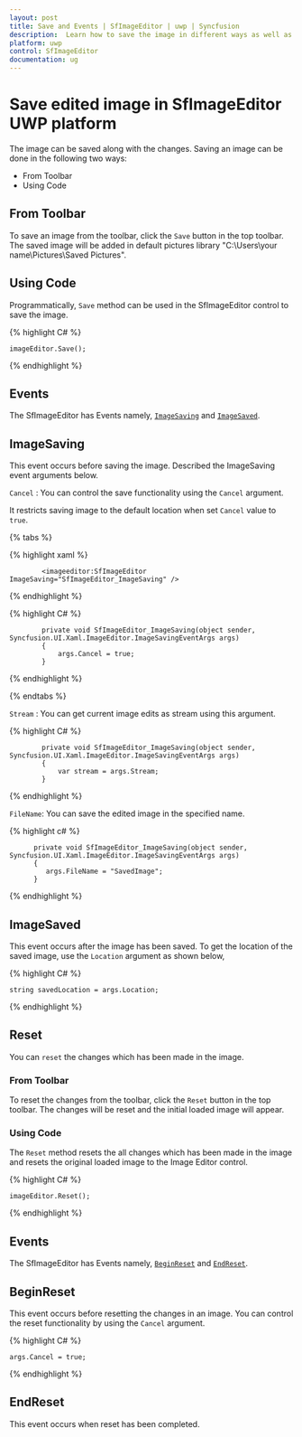 ```yaml
---
layout: post
title: Save and Events | SfImageEditor | uwp | Syncfusion
description:  Learn how to save the image in different ways as well as the use of different events in ImageEditor for UWP platform
platform: uwp
control: SfImageEditor
documentation: ug
---
```


# Save edited image in SfImageEditor UWP platform

The image can be saved along with the changes. Saving an image can be done in the following two ways:

* From Toolbar
* Using Code

## From Toolbar

To save an image from the toolbar, click the `Save` button in the top toolbar. The saved image will be added in default pictures library "C:\\Users\\your name\\Pictures\\Saved Pictures".

## Using Code

Programmatically, `Save` method can be used in the SfImageEditor control to save the image.


{% highlight C# %}

    imageEditor.Save();

{% endhighlight %}


## Events

The SfImageEditor has Events namely, [`ImageSaving`](https://help.syncfusion.com/cr/uwp/sfimageeditor) and [`ImageSaved`](https://help.syncfusion.com/cr/uwp/sfimageeditor).

## ImageSaving

This event occurs before saving the image. Described the ImageSaving event arguments below.

`Cancel` : You can control the save functionality using the `Cancel` argument.

It restricts saving image to the default location when set `Cancel` value to `true`.

{% tabs %}

{% highlight xaml %}

            <imageeditor:SfImageEditor ImageSaving="SfImageEditor_ImageSaving" />

{% endhighlight %}

{% highlight C# %}
           
  		    private void SfImageEditor_ImageSaving(object sender, Syncfusion.UI.Xaml.ImageEditor.ImageSavingEventArgs args)
            {
                args.Cancel = true;  
            }

{% endhighlight %}

{% endtabs %}

`Stream` : You can get current image edits as stream using this argument.

{% highlight C# %}
           
            private void SfImageEditor_ImageSaving(object sender, Syncfusion.UI.Xaml.ImageEditor.ImageSavingEventArgs args)
            {
                var stream = args.Stream;
            }

{% endhighlight %}

`FileName`: You can save the edited image in the specified name. 

{% highlight c# %}

          private void SfImageEditor_ImageSaving(object sender, Syncfusion.UI.Xaml.ImageEditor.ImageSavingEventArgs args)
          {
             args.FileName = "SavedImage";
          }

{% endhighlight %}

## ImageSaved

This event occurs after the image has been saved. To get the location of the saved image, use the `Location` argument as shown below,

{% highlight C# %}

    string savedLocation = args.Location;

{% endhighlight %}

## Reset

You can `reset` the changes which has been made in the image.

### From Toolbar

To reset the changes from the toolbar, click the `Reset` button in the top toolbar. The changes will be reset and the initial loaded image will appear.

### Using Code

The `Reset` method resets the all changes which has been made in the image and resets the original loaded image to the Image Editor control.


{% highlight C# %}

    imageEditor.Reset();

{% endhighlight %}

## Events

The SfImageEditor has Events namely, [`BeginReset`](https://help.syncfusion.com/cr/uwp/sfimageeditor) and [`EndReset`](https://help.syncfusion.com/cr/uwp/sfimageeditor).

## BeginReset

This event occurs before resetting the changes in an image. You can control the reset functionality by using the `Cancel` argument.

{% highlight C# %}

    args.Cancel = true;

{% endhighlight %}

## EndReset

This event occurs when reset has been completed.